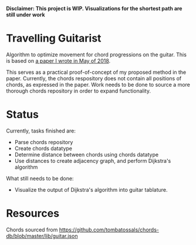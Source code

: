 **Disclaimer: This project is WIP. Visualizations for the shortest path are still under work**

# Travelling Guitarist
Algorithm to optimize movement for chord progressions on the guitar. This is based on [a paper I wrote in May of 2018][1].

This serves as a practical proof-of-concept of my proposed method in the paper. Currently, the chords respository does not contain all positions of chords, as expressed in the paper. Work needs to be done to source a more thorough chords repository in order to expand functionality.

# Status
Currently, tasks finished are:
- Parse chords repository
- Create chords datatype
- Determine distance between chords using chords datatype
- Use distances to create adjacency graph, and perform Dijkstra's algorithm

What still needs to be done:
- Visualize the output of Dijkstra's algorithm into guitar tablature.

# Resources
Chords sourced from https://github.com/tombatossals/chords-db/blob/master/lib/guitar.json

[1]: Math_IA_Final.pdf